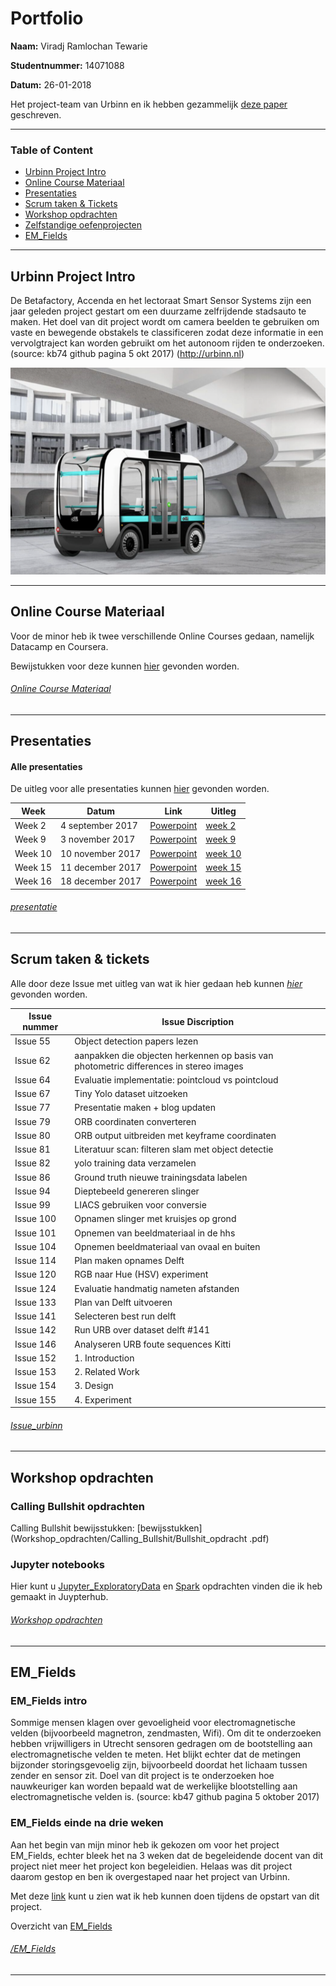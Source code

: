 # Portfolio 

**Naam:** Viradj Ramlochan Tewarie

**Studentnummer:** 14071088

**Datum:** 26-01-2018

Het project-team van Urbinn en ik hebben gezammelijk [deze paper](paper/landmark-filtering-techniques-for-semantic-mapping.pdf) geschreven.

-------------------------------

### Table of Content

- [Urbinn Project Intro](#urbinn-project-intro)
- [Online Course Materiaal](#online-course-materiaal)
- [Presentaties](#presentaties)
- [Scrum taken & Tickets](#scrum-taken--tickets)
- [Workshop opdrachten](#workshop-opdrachten)
- [Zelfstandige oefenprojecten](#zelfstandige-oefenprojecten)
- [EM_Fields](#em_fields)

------------------------------------------------

## Urbinn Project Intro

De Betafactory, Accenda en het lectoraat Smart Sensor Systems zijn een jaar geleden project gestart om een duurzame zelfrijdende stadsauto te maken. Het doel van dit project wordt om camera beelden te gebruiken om vaste en bewegende obstakels te classificeren zodat deze informatie in een vervolgtraject kan worden gebruikt om het autonoom rijden te onderzoeken. (source: kb74 github pagina 5 okt 2017)
(http://urbinn.nl)

![alt text](/Img/urbinn_kb74_foto.png "Urbinn_Car_Render_1")

-----------------------------------------------

## Online Course Materiaal

Voor de minor heb ik twee verschillende Online Courses gedaan, namelijk Datacamp en Coursera. 

Bewijstukken voor deze kunnen [hier](/Online_Course_Materiaal) gevonden worden.

###### [Online Course Materiaal](/Online_Course_Materiaal)
---------------------------------------------------

## Presentaties

#### Alle presentaties

De uitleg voor alle presentaties kunnen [hier](Presentatie) gevonden worden.

| Week | Datum | Link | Uitleg|
|------|-------|------|-------|
|Week 2|4 september 2017| [Powerpoint](/Presentatie/Week_2/Week_1_Sprint_1.pdf)|[week 2](Presentatie#week-2)|
|Week 9|3 november 2017| [Powerpoint](/Presentatie/Week_9/Week_9-Presentatie.pdf)|[week 9](Presentatie#week-9)|
|Week 10|10 november 2017| [Powerpoint](/Presentatie/Week_10/Week_10-Presentatie.pdf)|[week 10](Presentatie#week-10)|
|Week 15|11 december 2017| [Powerpoint](/Presentatie/Week_15/Week_15-Presentatie.pdf)|[week 15](Presentatie#week-15)|
|Week 16|18 december 2017| [Powerpoint](/Presentatie/Week_16/Week_16-Presentatie.pdf)|[week 16](Presentatie#week-16)|

###### [presentatie](/Presentatie)
----------------------------------------------------

## Scrum taken & tickets
 
Alle door deze Issue met uitleg van wat ik hier gedaan heb kunnen *[hier](/Issue_urbinn)* gevonden worden. 


| Issue nummer | Issue Discription|
| -------------|--------------|
| Issue 55 | Object detection papers lezen| 
| Issue 62 | aanpakken die objecten herkennen op basis van photometric differences in stereo images |
| Issue 64 | Evaluatie implementatie: pointcloud vs pointcloud|
| Issue 67 | Tiny Yolo dataset uitzoeken|
| Issue 77 | Presentatie maken + blog updaten|
| Issue 79 | ORB coordinaten converteren |
| Issue 80 | ORB output uitbreiden met keyframe coordinaten|
| Issue 81 | Literatuur scan: filteren slam met object detectie|
| Issue 82 | yolo training data verzamelen |
| Issue 86 | Ground truth nieuwe trainingsdata labelen|
| Issue 94 | Dieptebeeld genereren slinger |
| Issue 99 | LIACS gebruiken voor conversie |
| Issue 100 | Opnamen slinger met kruisjes op grond|
| Issue 101 | Opnemen van beeldmateriaal in de hhs|
| Issue 104 | Opnemen beeldmateriaal van ovaal en buiten |
| Issue 114 | Plan maken opnames Delft|
| Issue 120 | RGB naar Hue (HSV) experiment|
| Issue 124 | Evaluatie handmatig nameten afstanden|
| Issue 133 | Plan van Delft uitvoeren|
| Issue 141 | Selecteren best run delft|
| Issue 142 | Run URB over dataset delft #141|
| Issue 146 | Analyseren URB foute sequences Kitti |
| Issue 152 | 1. Introduction|
| Issue 153 | 2. Related Work|
| Issue 154 | 3. Design|
| Issue 155 | 4. Experiment|

###### [Issue_urbinn](/Issue_urbinn)
-------------------------------------

## Workshop opdrachten

### Calling Bullshit opdrachten

Calling Bullshit bewijsstukken: [bewijsstukken](Workshop_opdrachten/Calling_Bullshit/Bullshit_opdracht .pdf)

### Jupyter notebooks 

Hier kunt u [Jupyter_ExploratoryData](Workshop_opdrachten/Jupyter_ExploratoryData) en [Spark](Workshop_opdrachten/Jupyternotebooks) opdrachten vinden die ik heb gemaakt in Juypterhub. 

###### [Workshop opdrachten](Workshop_opdrachten)

----------------------------------
## EM_Fields

### EM_Fields intro
Sommige mensen klagen over gevoeligheid voor electromagnetische velden (bijvoorbeeld magnetron, zendmasten, Wifi). Om dit te onderzoeken hebben vrijwilligers in Utrecht sensoren gedragen om de bootstelling aan electromagnetische velden te meten. Het blijkt echter dat de metingen bijzonder storingsgevoelig zijn, bijvoorbeeld doordat het lichaam tussen zender en sensor zit. Doel van dit project is te onderzoeken hoe nauwkeuriger kan worden bepaald wat de werkelijke blootstelling aan electromagnetische velden is.
(source: kb47 github pagina 5 oktober 2017)


### EM_Fields einde na drie weken
Aan het begin van mijn minor heb ik gekozen om voor het project EM_Fields, echter bleek het na 3 weken dat de begeleidende docent van dit project niet meer het project kon begeleidien. Helaas was dit project daarom gestop en ben ik overgestaped naar het project van Urbinn. 

Met deze [link](/EM-Fields) kunt u zien wat ik heb kunnen doen tijdens de opstart van dit project.

Overzicht van [EM_Fields](/EM-Fields) 

###### [/EM_Fields](EM-Fields)
-----------------------------------------------
